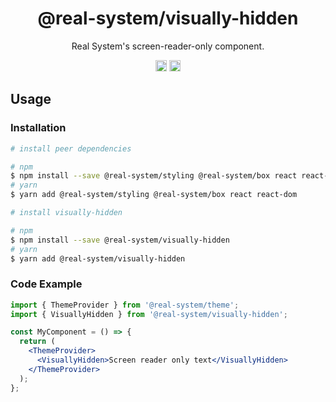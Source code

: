 <h1 align="center">@real-system/visually-hidden</h1>
<p align="center">Real System's screen-reader-only component.</p>
<p align="center">
<a href="https://www.npmjs.com/package/@real-system/theme"><img src="https://badgen.net/npm/v/@real-system/visually-hidden?label=&icon=npm&color=blue" alt="npm version" height="18"/></a>
<a href="https://www.npmjs.com/package/@real-system/theme"><img src="https://badgen.net/bundlephobia/min/@real-system/visually-hidden" alt="minified size" height="18"/></a>
</p>

## Usage

### Installation

```bash
# install peer dependencies

# npm
$ npm install --save @real-system/styling @real-system/box react react-dom
# yarn
$ yarn add @real-system/styling @real-system/box react react-dom

# install visually-hidden

# npm
$ npm install --save @real-system/visually-hidden
# yarn
$ yarn add @real-system/visually-hidden
```

### Code Example

```jsx
import { ThemeProvider } from '@real-system/theme';
import { VisuallyHidden } from '@real-system/visually-hidden';

const MyComponent = () => {
  return (
    <ThemeProvider>
      <VisuallyHidden>Screen reader only text</VisuallyHidden>
    </ThemeProvider>
  );
};

```
